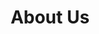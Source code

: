 ---
slug: "about-us"
title: About Us
description: "The About Us page that tells you all about us."
sections:
  - type: text
    container: article # section || article || aside
    description: "full page banner carousel"
    containerFields:
      disabled: false
      containerId: "banner"
      containerClass: "banner"
      inContainer: false
      margin:
        top: false
        bottom: false
      padding:
        top: false
        bottom: false
      background:
        color: "#fcfcfc"
        image: ""
        isDark: false
    columns:
      - column:
        blocks:
          - name: FullPageImageSlider
            slides:
              - slide:
                image: 
                  src: "v1664401060/zeche-nordstern/banner8_covkch.jpg"
                  alt: "Zeche Hannover"
                  aspectRatio: "65.8"
                  caption: "Photo by Daniel Mennerich"
                text:
                  prefix: "Read this"
                  title: Ruhrpott
                  header: "h1"
                  subTitle: ""
                  prose: |-
                    Geologically, the region is defined by coal-bearing layers from the upper Carboniferous period. The [coal](/) seams reach the surface in a strip along the river Ruhr and dip downward from the river to the north. Beneath the Lippe, the coal seams lie at a depth of 2,000 to 2,600 ft.   
              - slide:
                image: 
                  src: "v1664401059/zeche-nordstern/banner2_a6famj.jpg"
                  alt: "Zeche Nordstern"
                  aspectRatio: "66.7"
                  caption: "Photo by Daniel Mennerich"
                text:
                  prefix: "and this"
                  title: Ruhrpott
                  header: "h1"
                  subTitle: ""
                  prose: |-
                    Once known for its belching steelworks and filthy coal mines, the Ruhrgebiet – a sprawling post-industrial region of 53 cities  – is considered part of the larger Rhine-Ruhr metropolitan region, which is among the largest in Europe, behind only London and Paris.
              - slide:
                image:
                  src: "v1664401059/zeche-nordstern/banner6_znfqdw.jpg"
                  alt: "Zeche Zollverein"
                  aspectRatio: "73.6"
                  caption: "Photo by Daniel Mennerich"
                text:
                  prefix: "one more"
                  title: Ruhrpott
                  header: "h1"
                  subTitle: ""
                  prose: |-
                    The Ruhrpott is a former industrial area centrally located in North Rhine Westphalia. The region takes its name partly from the river Ruhr and the word “Pott” which comes from “Kohlenpott” (meaning “coal pot”) alluding to the area’s coal-mining past.  
            scrollTarget: "section1" 
---